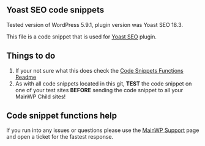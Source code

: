 ## Yoast SEO code snippets

Tested version of WordPress 5.9.1, plugin version was Yoast SEO 18.3.

This file is a code snippet that is used for [Yoast SEO](https://wordpress.org/plugins/wordpress-seo/) plugin. 

## Things to do

1. If your not sure what this does check the [Code Snippets Functions Readme](https://github.com/mainwp/Code-Snippets-Functions/blob/master/README.md)
2. As with all code snippets located in this git, **TEST** the code snippet on one of your test sites **BEFORE** sending the code snippet to all your MainWP Child sites!

## Code snippet functions help

If you run into any issues or questions please use the [MainWP Support](https://mainwp.com/support/) page and open a ticket for the fastest response.
